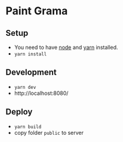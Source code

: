 # Paint Grama


## Setup

- You need to have [node](https://nodejs.org/en/) and [yarn](https://yarnpkg.com/) installed.
- `yarn install`


## Development

- `yarn dev`
- http://localhost:8080/


## Deploy

- `yarn build`
- copy folder `public` to server
